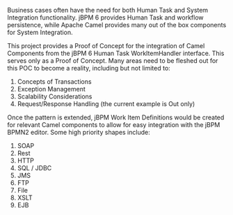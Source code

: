 Business cases often have the need for both Human Task and System Integration functionality.  jBPM 6 provides Human Task and workflow persistence, while Apache Camel provides many out of the box components for System Integration.

This project provides a Proof of Concept for the integration of Camel Components from the jBPM 6 Human Task WorkItemHandler interface.  This serves only as a Proof of Concept.  Many areas need to be fleshed out for this POC to become a reality, including but not limited to:

1. Concepts of Transactions
2. Exception Management
3. Scalability Considerations
4. Request/Response Handling (the current example is Out only)

Once the pattern is extended, jBPM Work Item Definitions would be created for relevant Camel components to allow for easy integration with the jBPM BPMN2 editor.  Some high priority shapes include:

1. SOAP
2. Rest
3. HTTP
4. SQL / JDBC
5. JMS
6. FTP
7. File
8. XSLT
9. EJB

